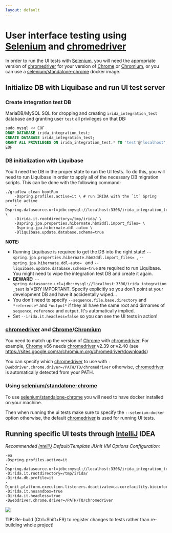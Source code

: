```yaml
---
layout: default
---
```



User interface testing using [Selenium] and [chromedriver]
==========================================================

In order to run the UI tests with [Selenium], you will need the appropriate version of [chromedriver] for your version of [Chrome] or [Chromium], or you can use a [selenium/standalone-chrome] docker image.




Initialize DB with Liquibase and run UI test server
---------------------------------------------------


### Create integration test DB

MariaDB/MySQL SQL for dropping and creating `irida_integration_test` database and granting user `test` all privileges on that DB:
```sql
sudo mysql << EOF
DROP DATABASE irida_integration_test;
CREATE DATABASE irida_integration_test;
GRANT ALL PRIVILEGES ON irida_integration_test.* TO 'test'@'localhost';
EOF
```


### DB initialization with Liquibase

You'll need the DB in the proper state to run the UI tests. To do this, you will need to run Liquibase in order to apply all of the necessary DB migration scripts. This can be done with the following command:

```
./gradlew clean bootRun
    -Dspring.profiles.active=it \ # run IRIDA with the `it` Spring profile active
    -Dspring.datasource.url=jdbc:mysql://localhost:3306/irida_integration_test \
    -Dirida.it.rootdirectory=/tmp/irida/ \
    -Dspring.jpa.properties.hibernate.hbm2ddl.import_files= \
    -Dspring.jpa.hibernate.ddl-auto= \
    -Dliquibase.update.database.schema=true
```

**NOTE:**
- Running Liquibase is required to get the DB into the right state! `--spring.jpa.properties.hibernate.hbm2ddl.import_files= `, `--spring.jpa.hibernate.ddl-auto= ` and `--liquibase.update.database.schema=true` are required to run Liquibase. You might need to wipe the integration test DB and create it again.
- **BEWARE:** `--spring.datasource.url=jdbc:mysql://localhost:3306/irida_integration_test` is VERY IMPORTANT. Specify explicitly so you don't point at your development DB and have it accidentally wiped...
- You don't need to specify `--sequence.file.base.directory` and `*reference*` and `*output*` if they all have the same root and dirnames of `sequence`, `reference` and `output`. It's automatically implied.
- Set `--irida.it.headless=false` so you can see the UI tests in action!


### [chromedriver] and [Chrome]/[Chromium]

You need to match up the version of [Chrome] with [chromedriver]. For example, [Chrome] v66 needs [chromedriver] v2.39 or v2.40 (see https://sites.google.com/a/chromium.org/chromedriver/downloads)

You can specify which [chromedriver] to use with `-Dwebdriver.chrome.driver=/PATH/TO/chromedriver` otherwise, [chromedriver] is automatically detected from your PATH.


### Using [selenium/standalone-chrome]

To use [selenium/standalone-chrome] you will need to have docker installed on your machine.

Then when running the ui tests make sure to specify the `--selenium-docker` option otherwise, the default [chromedriver] is used for running UI tests.


Running specific UI tests through [IntelliJ] IDEA
-----------------------------------------------


*Recommended [IntelliJ] Default/Template JUnit VM Options Configuration:*

```
-ea
-Dspring.profiles.active=it
-Dspring.datasource.url=jdbc:mysql://localhost:3306/irida_integration_test
-Dirida.it.rootdirectory=/tmp/irida/
-Dirida.db.profile=it
-Djunit.platform.execution.listeners.deactivate=ca.corefacility.bioinformatics.irida.junit5.listeners.Unit*
-Dirida.it.nosandbox=true
-Dirida.it.headless=true
-Dwebdriver.chrome.driver=/PATH/TO/chromedriver
```

![](images/intellij-ui-tests-default-junit.png)



**TIP:** Re-build (Ctrl+Shift+F9) to register changes to tests rather than re-building whole project!



[chromedriver]: http://chromedriver.chromium.org/
[Chrome]: https://www.google.com/chrome/
[Chromium]: https://www.chromium.org/
[Selenium]: http://www.seleniumhq.org/
[selenium/standalone-chrome]: https://hub.docker.com/r/selenium/standalone-chrome
[IntelliJ]: https://www.jetbrains.com/idea/